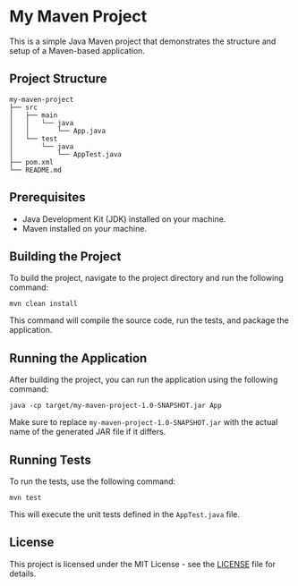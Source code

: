 # My Maven Project

This is a simple Java Maven project that demonstrates the structure and setup of a Maven-based application.

## Project Structure

```
my-maven-project
├── src
│   ├── main
│   │   └── java
│   │       └── App.java
│   └── test
│       └── java
│           └── AppTest.java
├── pom.xml
└── README.md
```

## Prerequisites

- Java Development Kit (JDK) installed on your machine.
- Maven installed on your machine.

## Building the Project

To build the project, navigate to the project directory and run the following command:

```
mvn clean install
```

This command will compile the source code, run the tests, and package the application.

## Running the Application

After building the project, you can run the application using the following command:

```
java -cp target/my-maven-project-1.0-SNAPSHOT.jar App
```

Make sure to replace `my-maven-project-1.0-SNAPSHOT.jar` with the actual name of the generated JAR file if it differs.

## Running Tests

To run the tests, use the following command:

```
mvn test
```

This will execute the unit tests defined in the `AppTest.java` file.

## License

This project is licensed under the MIT License - see the [LICENSE](LICENSE) file for details.